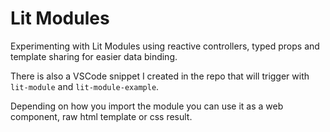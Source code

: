 # Lit Modules

Experimenting with Lit Modules using reactive controllers, typed props and template sharing for easier data binding.

There is also a VSCode snippet I created in the repo that will trigger with `lit-module` and `lit-module-example`.

Depending on how you import the module you can use it as a web component, raw html template or css result.
